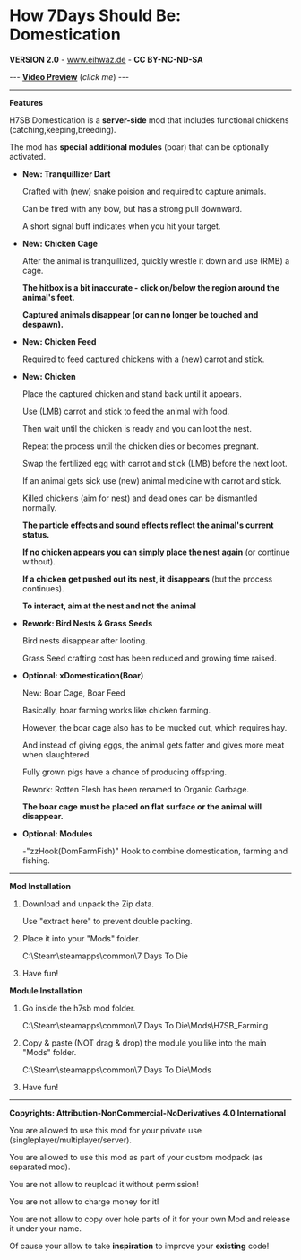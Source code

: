 # How 7Days Should Be: Domestication

**VERSION 2.0** - www.eihwaz.de - **CC BY-NC-ND-SA**

--- [**Video Preview**](https://www.youtube.com/watch?v=Fmb-ltGn2Ac) (*click me*) ---

--- --- --- --- --- --- --- --- ---

**Features**

H7SB Domestication is a **server-side** mod that includes functional chickens (catching,keeping,breeding).

The mod has **special additional modules** (boar) that can be optionally activated.

* **New: Tranquillizer Dart**

	Crafted with (new) snake poision and required to capture animals. 
	
	Can be fired with any bow, but has a strong pull downward. 
	
	A short signal buff indicates when you hit your target. 

* **New: Chicken Cage**

	After the animal is tranquillized, quickly wrestle it down and use (RMB) a cage.
	
	**The hitbox is a bit inaccurate - click on/below the region around the animal's feet.**
	
	**Captured animals disappear (or can no longer be touched and despawn).**

* **New: Chicken Feed**

	Required to feed captured chickens with a (new) carrot and stick.

* **New: Chicken**

	Place the captured chicken and stand back until it appears. 
	
	Use (LMB) carrot and stick to feed the animal with food.
	
	Then wait until the chicken is ready and you can loot the nest.
	
	Repeat the process until the chicken dies or becomes pregnant.
	
	Swap the fertilized egg with carrot and stick (LMB) before the next loot.
	
	If an animal gets sick use (new) animal medicine with carrot and stick.
	
	Killed chickens (aim for nest) and dead ones can be dismantled normally.
	
	**The particle effects and sound effects reflect the animal's current status.**
	
	**If no chicken appears you can simply place the nest again** (or continue without).
	
	**If a chicken get pushed out its nest, it disappears** (but the process continues).
	
	**To interact, aim at the nest and not the animal**

* **Rework: Bird Nests & Grass Seeds**

	Bird nests disappear after looting.

	Grass Seed crafting cost has been reduced and growing time raised.
	
* **Optional: xDomestication(Boar)**

	New: Boar Cage, Boar Feed
	
	Basically, boar farming works like chicken farming.

	However, the boar cage also has to be mucked out, which requires hay.

	And instead of giving eggs, the animal gets fatter and gives more meat when slaughtered.
	
	Fully grown pigs have a chance of producing offspring.
	
	Rework: Rotten Flesh has been renamed to Organic Garbage.
	
	**The boar cage must be placed on flat surface or the animal will disappear.**
	
* **Optional: Modules**
	
	-"zzHook(DomFarmFish)" Hook to combine domestication, farming and fishing.

--- --- --- --- --- --- --- --- ---

**Mod Installation**

1. Download and unpack the Zip data.

	Use "extract here" to prevent double packing.

2. Place it into your "Mods" folder.

	C:\Steam\steamapps\common\7 Days To Die

3. Have fun!

**Module Installation**

1. Go inside the h7sb mod folder.

	C:\Steam\steamapps\common\7 Days To Die\Mods\H7SB_Farming
	
2. Copy & paste (NOT drag & drop) the module you like into the main "Mods" folder.

	C:\Steam\steamapps\common\7 Days To Die\Mods

3. Have fun!

--- --- --- --- --- --- --- --- ---

**Copyrights: Attribution-NonCommercial-NoDerivatives 4.0 International**

You are allowed to use this mod for your private use (singleplayer/multiplayer/server).

You are allowed to use this mod as part of your custom modpack (as separated mod).

You are not allow to reupload it without permission!

You are not allow to charge money for it!

You are not allow to copy over hole parts of it for your own Mod and release it under your name.

Of cause your allow to take **inspiration** to improve your **existing** code!
